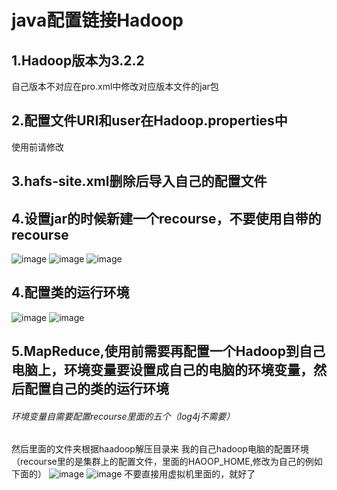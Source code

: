 # java配置链接Hadoop

## 1.Hadoop版本为3.2.2

自己版本不对应在pro.xml中修改对应版本文件的jar包

## 2.配置文件URI和user在Hadoop.properties中

使用前请修改

## 3.hafs-site.xml删除后导入自己的配置文件

## 4.设置jar的时候新建一个recourse，不要使用自带的recourse
![image](https://z3.ax1x.com/2021/11/11/I0HEv9.png)
![image](https://z3.ax1x.com/2021/11/11/I0HZuR.png)
![image](https://z3.ax1x.com/2021/11/11/I0Hk34.png)

## 4.配置类的运行环境
![image](https://z3.ax1x.com/2021/11/11/I0HAgJ.png)
![image](https://z3.ax1x.com/2021/11/11/I0HeD1.png)
## 5.MapReduce,使用前需要再配置一个Hadoop到自己电脑上，环境变量要设置成自己的电脑的环境变量，然后配置自己的类的运行环境

###### 环境变量自需要配置recourse里面的五个（log4j不需要）
然后里面的文件夹根据haadoop解压目录来
我的自己hadoop电脑的配置环境（recourse里的是集群上的配置文件，里面的HAOOP_HOME,修改为自己的例如下面的）
![image](https://z3.ax1x.com/2021/11/11/I0bsJO.png)
![image](https://z3.ax1x.com/2021/11/11/I0bvT0.png)
不要直接用虚拟机里面的，就好了



